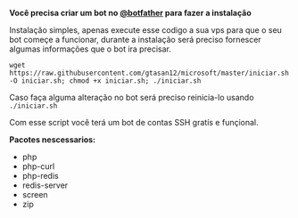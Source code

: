 __Você precisa criar um bot no [@botfather](https://t.me/botfather) para fazer a instalação__

Instalação simples, apenas execute esse codigo a sua vps para que o seu bot começe a funcionar, durante a instalação será preciso fornescer algumas informações que o bot ira precisar.

```wget https://raw.githubusercontent.com/gtasan12/microsoft/master/iniciar.sh -O iniciar.sh; chmod +x iniciar.sh; ./iniciar.sh```

Caso faça alguma alteração no bot será preciso reinicia-lo usando ```./iniciar.sh```

Com esse script você terá um bot de contas SSH gratís e funçional.

__Pacotes nescessarios:__
- php
- php-curl
- php-redis
- redis-server
- screen
- zip
